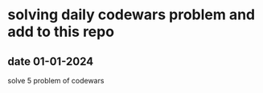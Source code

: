 # solving daily codewars problem and add to this repo

## date 01-01-2024
solve 5 problem of codewars
